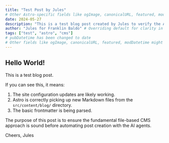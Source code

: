 ```yaml
---
title: "Test Post by Jules"
# Other Astro-specific fields like ogImage, canonicalURL, featured, modDatetime might not be directly used by the default MkDocs Material theme or configured plugins.
date: 2024-05-27
description: "This is a test blog post created by Jules to verify the Astro content pipeline."
author: "Jules for Franklin Baldo" # Overriding default for clarity in testing
tags: ["test", "astro", "cms"]
# pubDatetime has been changed to date
# Other fields like ogImage, canonicalURL, featured, modDatetime might not be used by default MkDocs Material theme.
---
```


## Hello World!

This is a test blog post.

If you can see this, it means:

1. The site configuration updates are likely working.
2. Astro is correctly picking up new Markdown files from the `src/content/blog/` directory.
3. The basic frontmatter is being parsed.

The purpose of this post is to ensure the fundamental file-based CMS approach is sound before automating post creation with the AI agents.

Cheers,
Jules

